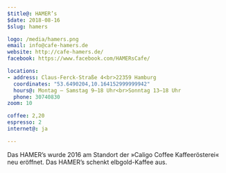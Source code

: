 ```yaml
---
$title@: HAMER’s
$date: 2018-08-16
$slug: hamers

logo: /media/hamers.png
email: info@cafe-hamers.de
website: http://cafe-hamers.de/
facebook: https://www.facebook.com/HAMERsCafe/

locations:
- address: Claus-Ferck-Straße 4<br>22359 Hamburg
  coordinates: "53.6490204,10.164152999999942"
  hours@: Montag – Samstag 9–18 Uhr<br>Sonntag 13–18 Uhr
  phone: 30740830
zoom: 10

coffee: 2,20
espresso: 2
internet@: ja

---
```

Das HAMER’s wurde 2016 am Standort der »Caligo Coffee Kaffeerösterei« neu eröffnet. Das HAMER’s schenkt elbgold-Kaffee aus.